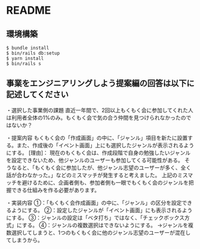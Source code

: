 # README

## 環境構築
```
$ bundle install
$ bin/rails db:setup
$ yarn install
$ bin/rails s
```

## 事業をエンジニアリングしよう提案編の回答は以下に記述してください
・選択した事業側の課題
    直近一年間で、2回以上もくもく会に参加してくれた人は利用者全体の1%のみ。もくもく会で気の合う仲間を見つけられなかったのではないか？

・提案内容
    もくもく会の「作成画面」の中に、「ジャンル」項目を新たに設置する。また、作成後の「イベント画面」上にも選択したジャンルが表示されるようにする。
  [理由]：
    現在のもくもく会は、作成段階で自身の勉強したいジャンルを設定できないため、他ジャンルのユーザーも参加してくる可能性がある。
    そうなると、「もくもく会に参加したが、他ジャンル志望のユーザーが多く、全く話が合わなかった。」などのミスマッチが発生すると考えました。
    上記のミスマッチを避けるために、企画者側も、参加者側も一眼でもくもく会のジャンルを把握できる仕組みを作る必要があります。

・実装内容
    ①：「もくもく会作成画面」の中に、「ジャンル」の区分を設定できるようにする。
    ②：設定したジャンルが「イベント画面」にも表示されるようにする。
    ③：ジャンルの設定は「ベタ打ち」ではなく、「チェックボックス方式」にする。
    ④：ジャンルの複数選択はできないようにする。
        →ジャンルを複数選択してしまうと、1つのもくもく会に他のジャンル志望のユーザーが混在してしまうから。
